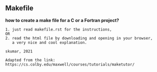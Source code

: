 Makefile
--------
    
**how to create a make file for a C or a Fortran project?**

    1. just read makefile.rst for the instructions,   
    OR
    2. read the html file by downloading and opening in your browser, 
       a very nice and cool explanation.
    
    skumar, 2021
    
    Adapted from the link: https://cs.colby.edu/maxwell/courses/tutorials/maketutor/
    
